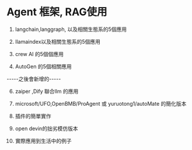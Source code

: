 # Agent 框架, RAG使用

1. langchain,langgraph, 以及相關生態系的5個應用

2. llamaindex以及相關生態系的5個應用

3. crew AI 的5個個應用

4. AutoGen 的5個相關應用

-----之後會新增的-----

6. zaiper ,Dify 聯合llm 的應用

7. microsoft/UFO,OpenBMB/ProAgent 或 yuruotong1/autoMate 的簡化版本

8. 插件的簡單實作

9. open devin的拙劣模仿版本

10. 實際應用到生活中的例子 

